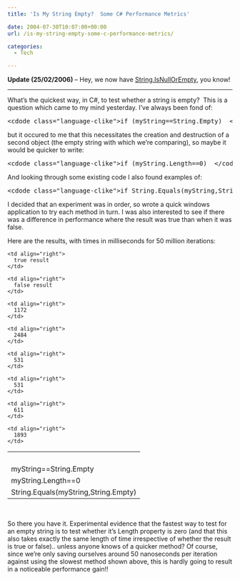 ```yaml
---
title: 'Is My String Empty?  Some C# Performance Metrics'

date: 2004-07-30T10:07:00+00:00
url: /is-my-string-empty-some-c-performance-metrics/

categories:
  - Tech

---
```

<!--kg-card-begin: html-->

**Update (25/02/2006)** – Hey, we now have [String.IsNullOrEmpty][1], you know!

* * *

What’s the quickest way, in C#, to test whether a string is empty?&nbsp; This is a question which came to my mind yesterday. I’ve always been fond of:

<pre>&lt;cdode class="language-clike">if (myString==String.Empty)  &lt;/code></pre>

but it occured to me that this necessitates the creation and destruction of a second object (the empty string with which we’re comparing), so maybe it would be quicker to write:

<pre>&lt;cdode class="language-clike">if (myString.Length==0)  &lt;/code></pre>

And looking through some existing code I also found examples of:

<pre>&lt;cdode class="language-clike">if String.Equals(myString,String.Empty)  &lt;/code></pre>

I decided that an experiment was in order, so wrote a quick windows application to try each method in turn. I was also interested to see if there was a difference in performance where the result was true than when it was false.

Here are the results, with times in milliseconds for 50 million iterations:

<table cellspacing="2" cellpadding="2">
  <tr>
    <td>
      &nbsp;
    </td>
    
    <td align="right">
      true result
    </td>
    
    <td align="right">
      false result
    </td>
  </tr>
  
  <tr>
    <td>
      myString==String.Empty
    </td>
    
    <td align="right">
      1172
    </td>
    
    <td align="right">
      2484
    </td>
  </tr>
  
  <tr>
    <td>
      myString.Length==0
    </td>
    
    <td align="right">
      531
    </td>
    
    <td align="right">
      531
    </td>
  </tr>
  
  <tr>
    <td>
      String.Equals(myString,String.Empty)
    </td>
    
    <td align="right">
      611
    </td>
    
    <td align="right">
      1893
    </td>
  </tr>
</table>

&nbsp;

So there you have it. Experimental evidence that the fastest way to test for an empty string is to test whether it’s Length property is zero (and that this also takes exactly the same length of time irrespective of whether the result is true or false).. unless anyone knows of a quicker method? Of course, since we’re only saving ourselves around 50 nanoseconds per iteration against using the slowest method shown above, this is hardly going to result in a noticeable performance gain!!

<!--kg-card-end: html-->

 [1]: https://blog.iannelson.uk/string-isnullorempty/